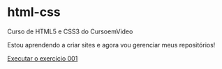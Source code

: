 # html-css
 Curso de HTML5 e CSS3 do CursoemVideo

Estou aprendendo a criar sites e agora vou gerenciar meus repositórios!

<a href="https://kauasilvandrade.github.io/html-css/exercicios/ex001/">Executar o exercício 001<a>